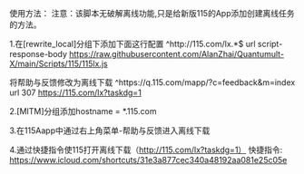 使用方法：
注意：该脚本无破解离线功能,只是给新版115的App添加创建离线任务的方法。

1.在[rewrite_local]分组下添加下面这行配置
^http:\/\/115\.com\/lx.*$ url script-response-body https://raw.githubusercontent.com/AlanZhai/Quantumult-X/main/Scripts/115/115lx.js

将帮助与反馈修改为离线下载
^https:\/\/q.115.com\/mapp\/\?c=feedback&m=index url 307 https://115.com/lx?taskdg=1

2.[MITM]分组添加hostname = *.115.com

3.在115Aapp中通过右上角菜单-帮助与反馈进入离线下载

4.通过快捷指令使115打开离线下载（http://115.com/lx?taskdg=1）
快捷指令: https://www.icloud.com/shortcuts/31e3a877cec340a48192aa081e25c05e
